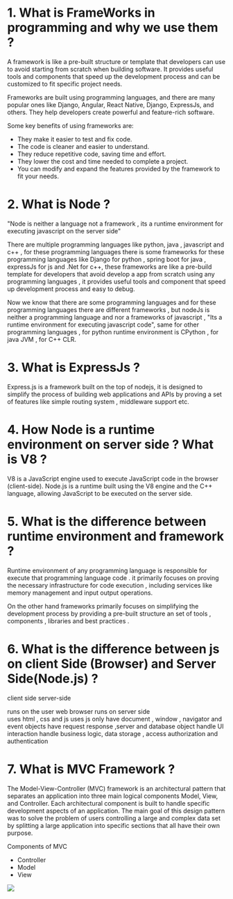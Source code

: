 # 1. What is FrameWorks in programming and why we use them ?

A framework is like a pre-built structure or template that developers can use to avoid starting from scratch when building software. It provides useful tools and components that speed up the development process and can be customized to fit specific project needs.

Frameworks are built using programming languages, and there are many popular ones like Django, Angular, React Native, Django, ExpressJs, and others. They help developers create powerful and feature-rich software.

Some key benefits of using frameworks are:
- They make it easier to test and fix code.
- The code is cleaner and easier to understand.
- They reduce repetitive code, saving time and effort.
- They lower the cost and time needed to complete a project.
- You can modify and expand the features provided by the framework to fit your needs.


# 2. What is Node ? 

"Node is neither a language not a framework , its a runtime environment for executing javascript on the server side"

There are multiple programming languages like python, java , javascript and c++ , for these programming languages there is some frameworks for these programming languages like Django for python , spring boot for java , expressJs for js and 
.Net for c++, these frameworks are like a pre-build template for developers that avoid develop a app from scratch using any programming languages , it provides useful tools and component that speed up development process and easy to debug.


Now we know that there are some programming languages and for these programming languages there are different frameworks , but nodeJs is neither a programming language and nor a frameworks of javascript , "Its a runtime environment for executing javascript code", same for other programming languages , for python runtime environment is CPython , for java JVM , for C++ CLR.

# 3. What is ExpressJs ? 

Express.js is a framework built on the top of nodejs, it is designed to simplify the process of building web applications and APIs by proving a set of features like simple routing system , middleware support etc.


# 4. How Node is a runtime environment on server side ? What is V8 ?

V8 is a JavaScript engine used to execute JavaScript code in the browser (client-side). Node.js is a runtime built using the V8 engine and the C++ language, allowing JavaScript to be executed on the server side.


# 5. What is the difference between runtime environment and framework ?

Runtime environment of any programming language is responsible for execute that programming language code . it primarily focuses on proving the necessary infrastructure for code execution , including services like memory management and input output operations.

On the other hand frameworks primarily focuses on simplifying the development process by providing a pre-built structure an set of tools , components , libraries and best practices .


# 6. What is the difference between js on client Side (Browser) and Server Side(Node.js) ?

client side                                                      server-side 

runs on the user web browser                                     runs on server side   
uses html , css and js                                           uses js only 
have document , window , navigator and event objects             have request response ,server and database object
handle UI interaction                                            handle business logic, data storage ,                                                        access authorization and authentication



# 7. What is MVC Framework ? 

The Model-View-Controller (MVC) framework is an architectural pattern that separates an application into three main logical components Model, View, and Controller. Each architectural component is built to handle specific development aspects of an application.
The main goal of this design pattern was to solve the problem of users controlling a large and complex data set by splitting a large application into specific sections that all have their own purpose.

Components of MVC

* Controller
* Model
* View

<img src="https://media.geeksforgeeks.org/wp-content/uploads/20220224160807/Model1.png"/>

